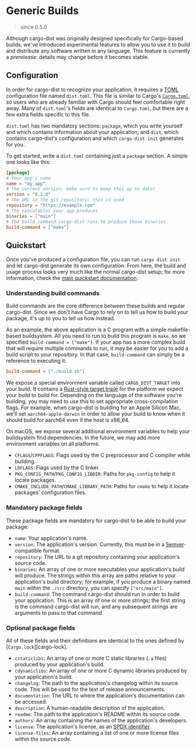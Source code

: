 # Generic Builds

> since 0.5.0

Although cargo-dist was originally designed specifically for Cargo-based builds, we've introduced experimental features to allow you to use it to build and distribute any software written in any language. This feature is currently a *prerelease*: details may change before it becomes stable.

## Configuration

In order for cargo-dist to recognize your application, it requires a [TOML][toml] configuration file named `dist.toml`. This file is similar to Cargo's [`Cargo.toml`][cargo-toml], so users who are already familiar with Cargo should feel comfortable right away. Many of `dist.toml`'s fields are identical to `Cargo.toml`, but there are a few extra fields specific to this file.

`dist.toml` has two mandatory sections: `package`, which you write yourself and which contains information about your application; and `dist`, which contains cargo-dist's configuration and which `cargo-dist init` generates for you.

To get started, write a `dist.toml` containing just a `package` section. A simple one looks like this:

```toml
[package]
# Your app's name
name = "my_app"
# The current version; make sure to keep this up to date!
version = "0.1.0"
# The URL to the git repository; this is used
repository = "https://example.com"
# The executables your app produces
binaries = ["main"]
# The build command cargo-dist runs to produce those binaries
build-command = ["make"]
```

## Quickstart

Once you've produced a configuration file, you can run `cargo dist init` and let cargo-dist generate its own configuration. From here, the build and usage process looks very much like the normal cargo-dist setup; for more information, check the [main quickstart documentation][quickstart].

### Understanding build commands

Build commands are the core difference between these builds and regular cargo-dist. Since we don't have Cargo to rely on to tell us how to build your package, it's up to you to tell us how instead.

As an example, the above application is a C program with a simple makefile-based buildsystem. All you need to run to build this program is `make`, so we specified `build-command = ["make"]`. If your app has a more complex build that will require multiple commands to run, it may be easier for you to add a build script to your repository. In that case, `build-command` can simply be a reference to executing it:

```toml
build-command = ["./build.sh"]
```

We expose a special environment variable called `CARGO_DIST_TARGET` into your build. It contains a [Rust-style target triple][target-triple] for the platform we expect your build to build for. Depending on the language of the software you're building, you may need to use this to set appropriate cross-compilation flags. For example, when cargo-dist is building for an Apple Silicon Mac, we'll set `aarch64-apple-darwin` in order to allow your build to know when it should build for aarch64 even if the host is x86_64.

On macOS, we expose several additional environment variables to help your buildsystem find dependencies. In the future, we may add more environment variables on all platforms.

* `CFLAGS`/`CPPFLAGS`: Flags used by the C preprocessor and C compiler while building.
* `LDFLAGS`: Flags used by the C linker.
* `PKG_CONFIG_PATH`/`PKG_CONFIG_LIBDIR`: Paths for `pkg-config` to help it locate packages.
* `CMAKE_INCLUDE_PATH`/`CMAKE_LIBRARY_PATH`: Paths for `cmake` to help it locate packages' configuration files.

### Mandatory package fields

These package fields are mandatory for cargo-dist to be able to build your package:

* `name`: Your application's name.
* `version`: The application's version. Currently, this must be in a [Semver](https://semver.org)-compatible format.
* `repository`: The URL to a git repository containing your application's source code.
* `binaries`: An array of one or more executables your application's build will produce. The strings within this array are paths relative to your application's build directory; for example, if you produce a binary named `main` within the `./src` directory, you can specify `["src/main"]`.
* `build-command`: The command cargo-dist should run in order to build your application. This is an array of one or more strings; the first string is the command cargo-dist will run, and any subsequent strings are arguments to pass to that command.

### Optional package fields

All of these fields and their definitions are identical to the ones defined by [`Cargo.lock`][cargo-lock].

* `cstaticlibs`: An array of one or more C static libraries (`.a` files) produced by your application's build.
* `cdynamiclibs`: An array of one or more C dynamic libraries produced by your application's build.
* `changelog`: The path to the application's changelog within its source code. This will be used for the text of release announcements.
* `documentation`: The URL to where the application's documentation can be accessed.
* `description`: A human-readable description of the application.
* `readme`: The path to the application's README within its source code.
* `authors`: An array containing the names of the application's developers.
* `license`: The application's license, as an [SPDX identifier][spdx].
* `license-files`: An array containing a list of one or more license files within the source code.

[cargo-toml]: https://doc.rust-lang.org/cargo/reference/manifest.html
[quickstart]: /book/way-too-quickstart.html
[spdx]: https://spdx.org/licenses
[target-triple]: https://doc.rust-lang.org/nightly/rustc/platform-support.html
[toml]: https://en.wikipedia.org/wiki/TOML
